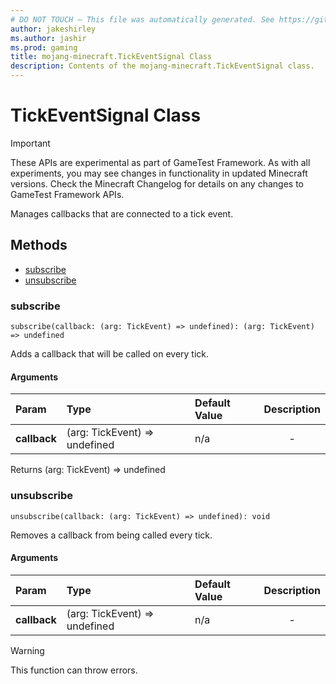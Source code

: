 ```yaml
---
# DO NOT TOUCH — This file was automatically generated. See https://github.com/Mojang/MinecraftScriptingApiDocsGenerator to modify descriptions, examples, etc.
author: jakeshirley
ms.author: jashir
ms.prod: gaming
title: mojang-minecraft.TickEventSignal Class
description: Contents of the mojang-minecraft.TickEventSignal class.
---
```

# TickEventSignal Class
>[!IMPORTANT]
>These APIs are experimental as part of GameTest Framework. As with all experiments, you may see changes in functionality in updated Minecraft versions. Check the Minecraft Changelog for details on any changes to GameTest Framework APIs.

Manages callbacks that are connected to a tick event.


## Methods
- [subscribe](#subscribe)
- [unsubscribe](#unsubscribe)
  
### **subscribe**
`
subscribe(callback: (arg: TickEvent) => undefined): (arg: TickEvent) => undefined
`

Adds a callback that will be called on every tick.
#### Arguments
| Param | Type | Default Value | Description |
| :--- | :--- | :--- | :---: |
| **callback** | (arg: TickEvent) => undefined | n/a | - |

Returns (arg: TickEvent) => undefined


### **unsubscribe**
`
unsubscribe(callback: (arg: TickEvent) => undefined): void
`

Removes a callback from being called every tick.
#### Arguments
| Param | Type | Default Value | Description |
| :--- | :--- | :--- | :---: |
| **callback** | (arg: TickEvent) => undefined | n/a | - |


> [!WARNING]
> This function can throw errors.


